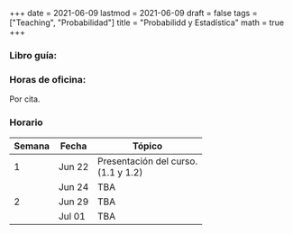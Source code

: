 +++
date      = 2021-06-09
lastmod   = 2021-06-09
draft     = false
tags      = ["Teaching", "Probabilidad"]
title     = "Probabilidd y Estadística"
math      = true
+++

### Libro guía:


### Horas de oficina: 

Por cita.

### Horario

Semana | Fecha | Tópico
---| ---| ---
1  | Jun 22 | Presentación del curso. <br> (1.1 y 1.2)
&nbsp; | Jun 24 | TBA
2  | Jun 29 | TBA
&nbsp; | Jul 01 | TBA

